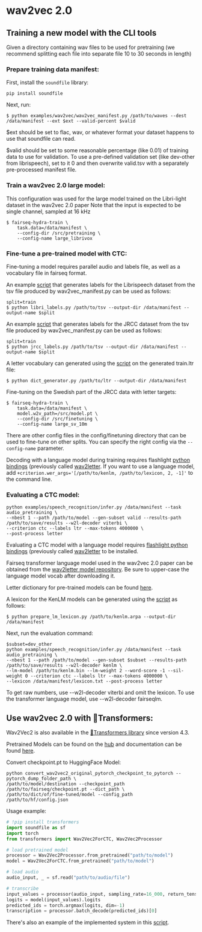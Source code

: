
# wav2vec 2.0

## Training a new model with the CLI tools

Given a directory containing wav files to be used for pretraining (we recommend splitting each file into separate file 10 to 30 seconds in length)

### Prepare training data manifest:

First, install the `soundfile` library:
```shell script
pip install soundfile
```

Next, run:

```shell script
$ python examples/wav2vec/wav2vec_manifest.py /path/to/waves --dest /data/manifest --ext $ext --valid-percent $valid
```

$ext should be set to flac, wav, or whatever format your dataset happens to use that soundfile can read.

$valid should be set to some reasonable percentage (like 0.01) of training data to use for validation.
To use a pre-defined validation set (like dev-other from librispeech), set to it 0 and then overwrite valid.tsv with a
separately pre-processed manifest file.

### Train a wav2vec 2.0 large model:

This configuration was used for the large model trained on the Libri-light dataset in the wav2vec 2.0 paper
Note that the input is expected to be single channel, sampled at 16 kHz


```shell script
$ fairseq-hydra-train \
    task.data=/data/manifest \
    --config-dir /src/pretraining \
    --config-name large_librivox
```

### Fine-tune a pre-trained model with CTC:

Fine-tuning a model requires parallel audio and labels file, as well as a vocabulary file in fairseq format.

An example [script](libri_labels.py) that generates labels for the Librispeech dataset from the tsv file produced by wav2vec_manifest.py can be used as follows:

```shell script
split=train
$ python libri_labels.py /path/to/tsv --output-dir /data/manifest --output-name $split
```

An example [script](jrcc_labels.py) that generates labels for the JRCC dataset from the tsv file produced by wav2vec_manifest.py can be used as follows:

```shell script
split=train
$ python jrcc_labels.py /path/to/tsv --output-dir /data/manifest --output-name $split
```

A letter vocabulary can generated using the [script](dict_generator.py) on the generated train.ltr file:
```shell script
$ python dict_generator.py /path/to/ltr --output-dir /data/manifest
```

Fine-tuning on the Swedish part of the JRCC data with letter targets:
```shell script
$ fairseq-hydra-train \
    task.data=/data/manifest \
    model.w2v_path=/src/model.pt \
    --config-dir /src/finetuning \
    --config-name large_sv_10m
```

There are other config files in the config/finetuning directory that can be used to fine-tune on other splits.
You can specify the right config via the `--config-name` parameter.

Decoding with a language model during training requires flashlight [python bindings](https://github.com/facebookresearch/flashlight/tree/master/bindings/python) (previously called [wav2letter](https://github.com/facebookresearch/wav2letter).
If you want to use a language model, add `+criterion.wer_args='[/path/to/kenlm, /path/to/lexicon, 2, -1]'` to the command line.

### Evaluating a CTC model:

```shell script
python examples/speech_recognition/infer.py /data/manifest --task audio_pretraining \
--nbest 1 --path /path/to/model --gen-subset valid --results-path /path/to/save/results --w2l-decoder viterbi \
--criterion ctc --labels ltr --max-tokens 4000000 \
--post-process letter
```

Evaluating a CTC model with a language model requires [flashlight python bindings](https://github.com/facebookresearch/flashlight/tree/master/bindings/python) (previously called [wav2letter](https://github.com/facebookresearch/wav2letter) to be installed.

Fairseq transformer language model used in the wav2vec 2.0 paper can be obtained from the [wav2letter model repository](https://github.com/facebookresearch/wav2letter/tree/master/recipes/sota/2019).
Be sure to upper-case the language model vocab after downloading it.

Letter dictionary for pre-trained models can be found [here](https://dl.fbaipublicfiles.com/fairseq/wav2vec/dict.ltr.txt).

A lexicon for the KenLM models can be generated using the [script](prepare_lm_lexicon.py) as follows:

```shell script
$ python prepare_lm_lexicon.py /path/to/kenlm.arpa --output-dir /data/manifest
```

Next, run the evaluation command:

```shell script
$subset=dev_other
python examples/speech_recognition/infer.py /data/manifest --task audio_pretraining \
--nbest 1 --path /path/to/model --gen-subset $subset --results-path /path/to/save/results --w2l-decoder kenlm \
--lm-model /path/to/kenlm.bin --lm-weight 2 --word-score -1 --sil-weight 0 --criterion ctc --labels ltr --max-tokens 4000000 \
--lexicon /data/manifest/lexicon.txt --post-process letter
```

To get raw numbers, use --w2l-decoder viterbi and omit the lexicon. To use the transformer language model, use --w2l-decoder fairseqlm.

## Use wav2vec 2.0 with 🤗Transformers:

Wav2Vec2 is also available in the [🤗Transformers library](https://github.com/huggingface/transformers) since version 4.3.

Pretrained Models can be found on the [hub](https://huggingface.co/models?filter=wav2vec2) 
and documentation can be found [here](https://huggingface.co/transformers/master/model_doc/wav2vec2.html).

Convert checkpoint.pt to HuggingFace Model:
```shell script
python convert_wav2vec2_original_pytorch_checkpoint_to_pytorch --pytorch_dump_folder_path \
/path/to/model/destination --checkpoint_path /path/to/fairseq/checkpoint.pt --dict_path \
/path/to/dict/of/fine-tuned/model --config_path /path/to/hf/config.json
```

Usage example:

```python
# !pip install transformers
import soundfile as sf
import torch
from transformers import Wav2Vec2ForCTC, Wav2Vec2Processor

# load pretrained model
processor = Wav2Vec2Processor.from_pretrained("path/to/model")
model = Wav2Vec2ForCTC.from_pretrained("path/to/model")

# load audio
audio_input, _ = sf.read("path/to/audio/file")

# transcribe
input_values = processor(audio_input, sampling_rate=16_000, return_tensors="pt").input_values
logits = model(input_values).logits
predicted_ids = torch.argmax(logits, dim=-1)
transcription = processor.batch_decode(predicted_ids)[0]
```

There's also an example of the implemented system in this [script](system/emergency_detection.py).
